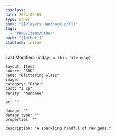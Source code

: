 ```yaml
---
cssclass: 
date: 2024-03-05
type: other
book: "[[Players Handbook.pdf]]"
tags:
  - "#DnD/Items/Other"
back: "[[other]]"
stablock: inline
---
```

Last Modified: (mday:: `= this.file.mday`)


```statblock
layout: Items
source: "SRD"
name: "Glittering Glass"
image: 
category: "Other"
cost: "1 cp"
rarity: "mundane"

ac: ""

damage: ""
damage_type: ""
properties: ""

description: "A sparkling handful of raw gems."
```